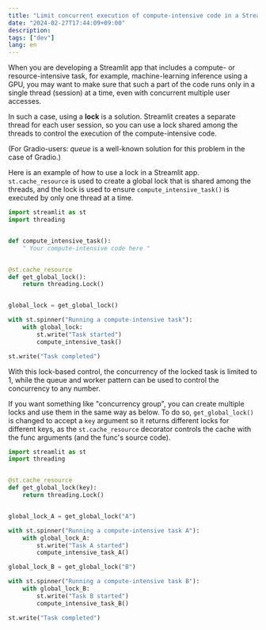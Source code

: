 ```yaml
---
title: "Limit concurrent execution of compute-intensive code in a Streamlit app"
date: "2024-02-27T17:44:09+09:00"
description:
tags: ["dev"]
lang: en
---
```


When you are developing a Streamlit app that includes a compute- or resource-intensive task, for example, machine-learning inference using a GPU,
you may want to make sure that such a part of the code runs only in a single thread (session) at a time, even with concurrent multiple user accesses.

In such a case, using a **lock** is a solution.
Streamlit creates a separate thread for each user session, so you can use a lock shared among the threads to control the execution of the compute-intensive code.

(For Gradio-users: _queue_ is a well-known solution for this problem in the case of Gradio.)

Here is an example of how to use a lock in a Streamlit app.
`st.cache_resource` is used to create a global lock that is shared among the threads,
and the lock is used to ensure `compute_intensive_task()` is executed by only one thread at a time.

```python
import streamlit as st
import threading


def compute_intensive_task():
    " Your compute-intensive code here "


@st.cache_resource
def get_global_lock():
    return threading.Lock()


global_lock = get_global_lock()

with st.spinner("Running a compute-intensive task"):
    with global_lock:
        st.write("Task started")
        compute_intensive_task()

st.write("Task completed")
```

With this lock-based control, the concurrency of the locked task is limited to 1, while the queue and worker pattern can be used to control the concurrency to any number.

If you want something like "concurrency group", you can create multiple locks and use them in the same way as below. To do so, `get_global_lock()` is changed to accept a `key` argument so it returns different locks for different keys, as the `st.cache_resource` decorator controls the cache with the func arguments (and the func's source code).

```python
import streamlit as st
import threading


@st.cache_resource
def get_global_lock(key):
    return threading.Lock()


global_lock_A = get_global_lock("A")

with st.spinner("Running a compute-intensive task A"):
    with global_lock_A:
        st.write("Task A started")
        compute_intensive_task_A()

global_lock_B = get_global_lock("B")

with st.spinner("Running a compute-intensive task B"):
    with global_lock_B:
        st.write("Task B started")
        compute_intensive_task_B()

st.write("Task completed")
```
